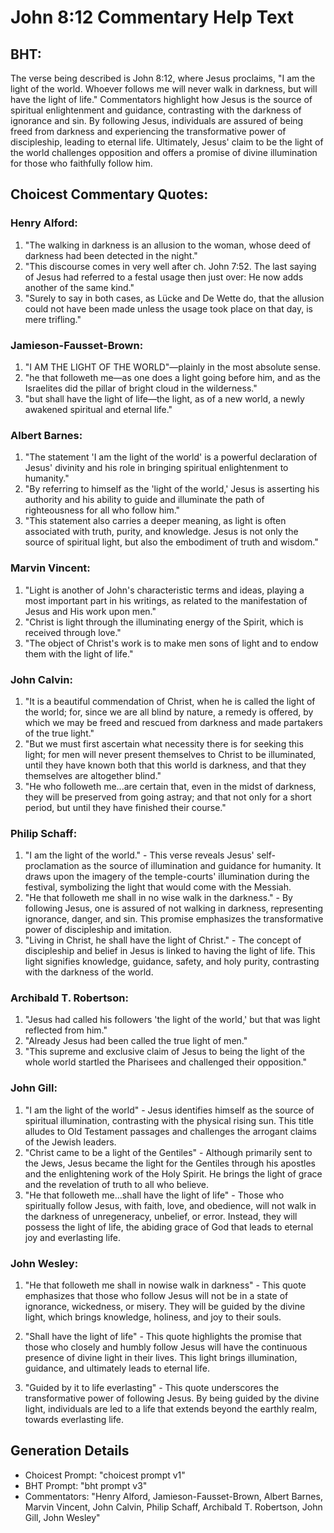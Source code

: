 # John 8:12 Commentary Help Text

## BHT:
The verse being described is John 8:12, where Jesus proclaims, "I am the light of the world. Whoever follows me will never walk in darkness, but will have the light of life." Commentators highlight how Jesus is the source of spiritual enlightenment and guidance, contrasting with the darkness of ignorance and sin. By following Jesus, individuals are assured of being freed from darkness and experiencing the transformative power of discipleship, leading to eternal life. Ultimately, Jesus' claim to be the light of the world challenges opposition and offers a promise of divine illumination for those who faithfully follow him.

## Choicest Commentary Quotes:
### Henry Alford:
1. "The walking in darkness is an allusion to the woman, whose deed of darkness had been detected in the night." 
2. "This discourse comes in very well after ch. John 7:52. The last saying of Jesus had referred to a festal usage then just over: He now adds another of the same kind."
3. "Surely to say in both cases, as Lücke and De Wette do, that the allusion could not have been made unless the usage took place on that day, is mere trifling."

### Jamieson-Fausset-Brown:
1. "I AM THE LIGHT OF THE WORLD"—plainly in the most absolute sense.
2. "he that followeth me—as one does a light going before him, and as the Israelites did the pillar of bright cloud in the wilderness."
3. "but shall have the light of life—the light, as of a new world, a newly awakened spiritual and eternal life."

### Albert Barnes:
1. "The statement 'I am the light of the world' is a powerful declaration of Jesus' divinity and his role in bringing spiritual enlightenment to humanity."
2. "By referring to himself as the 'light of the world,' Jesus is asserting his authority and his ability to guide and illuminate the path of righteousness for all who follow him."
3. "This statement also carries a deeper meaning, as light is often associated with truth, purity, and knowledge. Jesus is not only the source of spiritual light, but also the embodiment of truth and wisdom."

### Marvin Vincent:
1. "Light is another of John's characteristic terms and ideas, playing a most important part in his writings, as related to the manifestation of Jesus and His work upon men."
2. "Christ is light through the illuminating energy of the Spirit, which is received through love."
3. "The object of Christ's work is to make men sons of light and to endow them with the light of life."

### John Calvin:
1. "It is a beautiful commendation of Christ, when he is called the light of the world; for, since we are all blind by nature, a remedy is offered, by which we may be freed and rescued from darkness and made partakers of the true light." 
2. "But we must first ascertain what necessity there is for seeking this light; for men will never present themselves to Christ to be illuminated, until they have known both that this world is darkness, and that they themselves are altogether blind."
3. "He who followeth me...are certain that, even in the midst of darkness, they will be preserved from going astray; and that not only for a short period, but until they have finished their course."

### Philip Schaff:
1. "I am the light of the world." - This verse reveals Jesus' self-proclamation as the source of illumination and guidance for humanity. It draws upon the imagery of the temple-courts' illumination during the festival, symbolizing the light that would come with the Messiah.
2. "He that followeth me shall in no wise walk in the darkness." - By following Jesus, one is assured of not walking in darkness, representing ignorance, danger, and sin. This promise emphasizes the transformative power of discipleship and imitation.
3. "Living in Christ, he shall have the light of Christ." - The concept of discipleship and belief in Jesus is linked to having the light of life. This light signifies knowledge, guidance, safety, and holy purity, contrasting with the darkness of the world.

### Archibald T. Robertson:
1. "Jesus had called his followers 'the light of the world,' but that was light reflected from him." 
2. "Already Jesus had been called the true light of men." 
3. "This supreme and exclusive claim of Jesus to being the light of the whole world startled the Pharisees and challenged their opposition."

### John Gill:
1. "I am the light of the world" - Jesus identifies himself as the source of spiritual illumination, contrasting with the physical rising sun. This title alludes to Old Testament passages and challenges the arrogant claims of the Jewish leaders.
2. "Christ came to be a light of the Gentiles" - Although primarily sent to the Jews, Jesus became the light for the Gentiles through his apostles and the enlightening work of the Holy Spirit. He brings the light of grace and the revelation of truth to all who believe.
3. "He that followeth me...shall have the light of life" - Those who spiritually follow Jesus, with faith, love, and obedience, will not walk in the darkness of unregeneracy, unbelief, or error. Instead, they will possess the light of life, the abiding grace of God that leads to eternal joy and everlasting life.

### John Wesley:
1. "He that followeth me shall in nowise walk in darkness" - This quote emphasizes that those who follow Jesus will not be in a state of ignorance, wickedness, or misery. They will be guided by the divine light, which brings knowledge, holiness, and joy to their souls.

2. "Shall have the light of life" - This quote highlights the promise that those who closely and humbly follow Jesus will have the continuous presence of divine light in their lives. This light brings illumination, guidance, and ultimately leads to eternal life.

3. "Guided by it to life everlasting" - This quote underscores the transformative power of following Jesus. By being guided by the divine light, individuals are led to a life that extends beyond the earthly realm, towards everlasting life.


## Generation Details
- Choicest Prompt: "choicest prompt v1"
- BHT Prompt: "bht prompt v3"
- Commentators: "Henry Alford, Jamieson-Fausset-Brown, Albert Barnes, Marvin Vincent, John Calvin, Philip Schaff, Archibald T. Robertson, John Gill, John Wesley"
